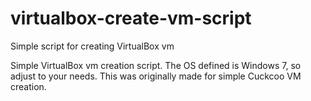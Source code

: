 # virtualbox-create-vm-script
Simple script for creating VirtualBox vm


Simple VirtualBox vm creation script. The OS defined is Windows 7, so adjust to your needs. This was originally made for simple Cuckcoo VM creation.
